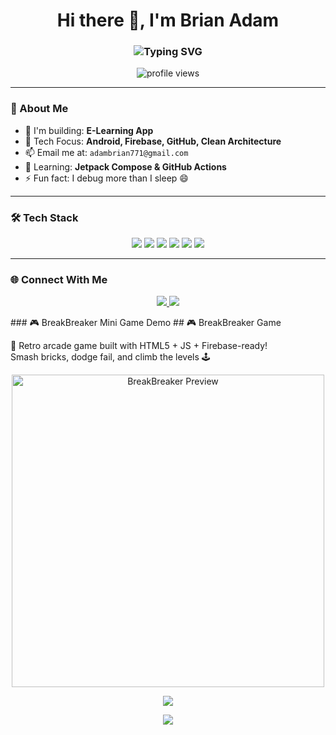 <h1 align="center">Hi there 👋, I'm Brian Adam</h1>
<h3 align="center">
  <img src="https://readme-typing-svg.demolab.com?font=Fira+Code&size=22&pause=1000&color=F7AB0A&center=true&vCenter=true&width=440&lines=Android+%26+Firebase+Developer;Build+Clean+Code+Architecture;Always+Learning+%F0%9F%93%9A;Welcome+to+My+GitHub+Profile!" alt="Typing SVG" />
</h3>

<p align="center">
  <img src="https://komarev.com/ghpvc/?username=brianadam&label=Profile%20views&color=0e75b6&style=flat" alt="profile views" />
</p>

---

### 🧠 About Me

- 🚀 I'm building: **E-Learning App**
- 🎯 Tech Focus: **Android, Firebase, GitHub, Clean Architecture**
- 📫 Email me at: `adambrian771@gmail.com`
- 🌱 Learning: **Jetpack Compose & GitHub Actions**
- ⚡ Fun fact: I debug more than I sleep 😄

---

### 🛠️ Tech Stack

<p align="center">
  <img src="https://img.shields.io/badge/Java-ED8B00?style=for-the-badge&logo=java&logoColor=white"/>
  <img src="https://img.shields.io/badge/Kotlin-0095D5?style=for-the-badge&logo=kotlin&logoColor=white"/>
  <img src="https://img.shields.io/badge/Android-3DDC84?style=for-the-badge&logo=android&logoColor=white"/>
  <img src="https://img.shields.io/badge/Firebase-FFCA28?style=for-the-badge&logo=firebase&logoColor=black"/>
  <img src="https://img.shields.io/badge/GitHub-181717?style=for-the-badge&logo=github&logoColor=white"/>
  <img src="https://img.shields.io/badge/Cloudinary-3448C5?style=for-the-badge&logo=cloudinary&logoColor=white"/>
</p>

---


### 🌐 Connect With Me

<p align="center">
  <a href="mailto:your.email@example.com">
    <img src="https://img.shields.io/badge/Gmail-D14836?style=for-the-badge&logo=gmail&logoColor=white" />
  </a>
  <a href="https://linkedin.com/in/yourlinkedin" target="blank">
    <img src="https://img.shields.io/badge/LinkedIn-0077B5?style=for-the-badge&logo=linkedin&logoColor=white"/>
  </a>
</p>
### 🎮 BreakBreaker Mini Game Demo
## 🎮 BreakBreaker Game

🧱 Retro arcade game built with HTML5 + JS + Firebase-ready!  
Smash bricks, dodge fail, and climb the levels 🕹️

<p align="center">
  <img src="https://raw.githubusercontent.com/brianadam/breakbreaker/main/assets/preview.gif" alt="BreakBreaker Preview" width="500"/>
</p>

<p align="center">
  <a href="https://brian-spec-de.github.io/brick_breaker/">
    <img src="https://img.shields.io/badge/Play_Now-Click_Me-green?style=for-the-badge&logo=github&logoColor=white"/>
  </a>
</p>

<p align="center">
  <img src="https://readme-typing-svg.demolab.com?font=Fira+Code&size=20&pause=800&color=F7AB0A&center=true&vCenter=true&width=600&lines=>>>+Launching+BreakBreaker...;>>>+Loading+Bricks,+Sounds,+Level...;>>>+Game+Ready!+Let's+Smash+🧱" />
</p>



